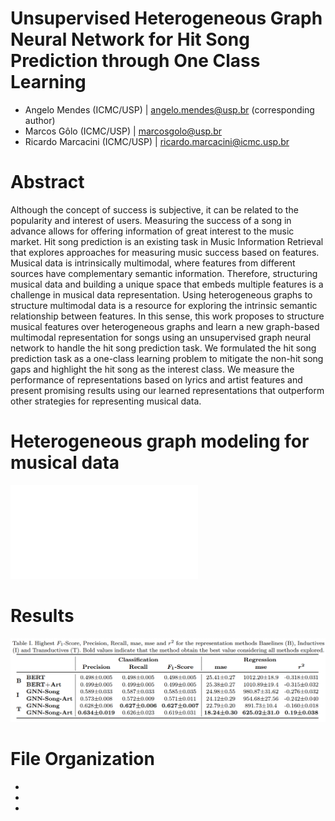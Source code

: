 # Unsupervised Heterogeneous Graph Neural Network for Hit Song Prediction through One Class Learning

- Angelo Mendes (ICMC/USP) | angelo.mendes@usp.br (corresponding author)
- Marcos Gôlo (ICMC/USP) | marcosgolo@usp.br 
- Ricardo Marcacini (ICMC/USP) | ricardo.marcacini@icmc.usp.br

# Abstract
Although the concept of success is subjective, it can be related to the popularity and interest of users. Measuring the success of a song in advance allows for offering information of great interest to the music market. Hit song prediction is an existing task in Music Information Retrieval that explores approaches for measuring music success based on features. Musical data is intrinsically multimodal, where features from different sources have complementary semantic information. Therefore, structuring musical data and building a unique space that embeds multiple features is a challenge in musical data representation. Using heterogeneous graphs to structure multimodal data is a resource for exploring the intrinsic semantic relationship between features. In this sense, this work proposes to structure musical features over heterogeneous graphs and learn a new graph-based multimodal representation for songs using an unsupervised graph neural network to handle the hit song prediction task. We formulated the hit song prediction task as a one-class learning problem to mitigate the non-hit song gaps and highlight the hit song as the interest class. We measure the performance of representations based on lyrics and artist features and present promising results using our learned representations that outperform other strategies for representing musical data.

# Heterogeneous graph modeling for musical data
![Proposal](/images/rede_heterogenea.pdf)

# Results
![Results](/images/results.png)

# File Organization
-
-
-
